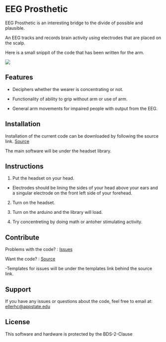 EEG Prosthetic
==============
EEG Prosthetic is an interesting bridge to the divide of possible and plausible.

An EEG tracks and records brain activity using electrodes that are placed on the scalp.

Here is a small snippit of the code that has been written for the arm.

![](https://github.com/HunterEller/EEG-Prosthetic/blob/master/Images/Capture.PNG)

Features
--------

* Deciphers whether the wearer is concentrating or not.

* Functionality of ability to grip without arm or use of arm.

* General arm movements for impaired people with output from the EEG.

Installation
------------

Installation of the current code can be downloaded by following the source link. [Source](https://github.com/HunterEller/EEG-Prosthetic "Source")

The main software will be under the headset library.

Instructions
------------

1. Put the headset on your head.

* Electrodes should be lining the sides of your head above your ears and a singular electrode on the front left side of your forehead.

2. Turn on the headset.

3. Turn on the arduino and the library will load.

4. Try concentreting by doing math or antoher stimulating activity.

Contribute
----------

Problems with the code? : [Issues](https://github.com/HunterEller/EEG-Prosthetic/issues "Issues")

Want the code? : [Source](https://github.com/HunterEller/EEG-Prosthetic "Source")

-Templates for issues will be under the templates link behind the source link.

Support
-------

If you have any issues or questions about the code, 
feel free to email at: ellerhc@appstate.edu

License
-------

This software and hardware is protected by the BDS-2-Clause
